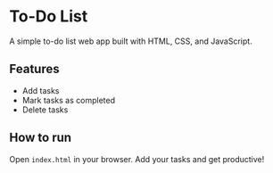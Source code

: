 # To-Do List

A simple to-do list web app built with HTML, CSS, and JavaScript.

## Features

- Add tasks
- Mark tasks as completed
- Delete tasks

## How to run

Open `index.html` in your browser. Add your tasks and get productive!